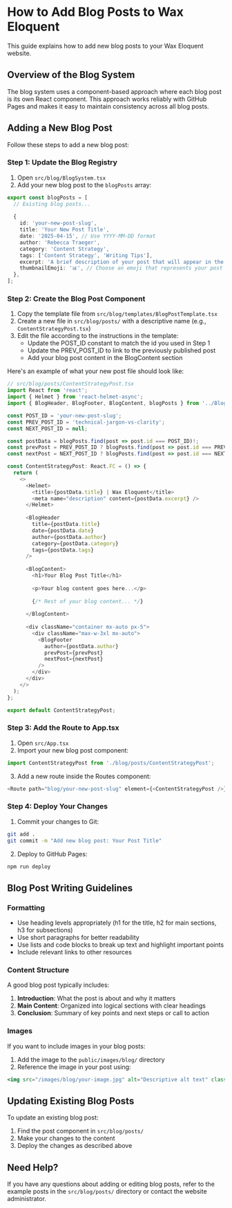 # How to Add Blog Posts to Wax Eloquent

This guide explains how to add new blog posts to your Wax Eloquent website.

## Overview of the Blog System

The blog system uses a component-based approach where each blog post is its own React component. This approach works reliably with GitHub Pages and makes it easy to maintain consistency across all blog posts.

## Adding a New Blog Post

Follow these steps to add a new blog post:

### Step 1: Update the Blog Registry

1. Open `src/blog/BlogSystem.tsx`
2. Add your new blog post to the `blogPosts` array:

```typescript
export const blogPosts = [
  // Existing blog posts...
  
  {
    id: 'your-new-post-slug',
    title: 'Your New Post Title',
    date: '2025-04-15', // Use YYYY-MM-DD format
    author: 'Rebecca Traeger',
    category: 'Content Strategy',
    tags: ['Content Strategy', 'Writing Tips'],
    excerpt: 'A brief description of your post that will appear in the blog list.',
    thumbnailEmoji: '📊', // Choose an emoji that represents your post
  },
];
```

### Step 2: Create the Blog Post Component

1. Copy the template file from `src/blog/templates/BlogPostTemplate.tsx`
2. Create a new file in `src/blog/posts/` with a descriptive name (e.g., `ContentStrategyPost.tsx`)
3. Edit the file according to the instructions in the template:
   - Update the POST_ID constant to match the id you used in Step 1
   - Update the PREV_POST_ID to link to the previously published post
   - Add your blog post content in the BlogContent section

Here's an example of what your new post file should look like:

```typescript
// src/blog/posts/ContentStrategyPost.tsx
import React from 'react';
import { Helmet } from 'react-helmet-async';
import { BlogHeader, BlogFooter, BlogContent, blogPosts } from '../BlogSystem';

const POST_ID = 'your-new-post-slug';
const PREV_POST_ID = 'technical-jargon-vs-clarity';
const NEXT_POST_ID = null;

const postData = blogPosts.find(post => post.id === POST_ID)!;
const prevPost = PREV_POST_ID ? blogPosts.find(post => post.id === PREV_POST_ID) : undefined;
const nextPost = NEXT_POST_ID ? blogPosts.find(post => post.id === NEXT_POST_ID) : undefined;

const ContentStrategyPost: React.FC = () => {
  return (
    <>
      <Helmet>
        <title>{postData.title} | Wax Eloquent</title>
        <meta name="description" content={postData.excerpt} />
      </Helmet>
      
      <BlogHeader 
        title={postData.title}
        date={postData.date}
        author={postData.author}
        category={postData.category}
        tags={postData.tags}
      />
      
      <BlogContent>
        <h1>Your Blog Post Title</h1>
        
        <p>Your blog content goes here...</p>
        
        {/* Rest of your blog content... */}
        
      </BlogContent>
      
      <div className="container mx-auto px-5">
        <div className="max-w-3xl mx-auto">
          <BlogFooter 
            author={postData.author}
            prevPost={prevPost}
            nextPost={nextPost}
          />
        </div>
      </div>
    </>
  );
};

export default ContentStrategyPost;
```

### Step 3: Add the Route to App.tsx

1. Open `src/App.tsx`
2. Import your new blog post component:

```typescript
import ContentStrategyPost from './blog/posts/ContentStrategyPost';
```

3. Add a new route inside the Routes component:

```typescript
<Route path="blog/your-new-post-slug" element={<ContentStrategyPost />} />
```

### Step 4: Deploy Your Changes

1. Commit your changes to Git:

```bash
git add .
git commit -m "Add new blog post: Your Post Title"
```

2. Deploy to GitHub Pages:

```bash
npm run deploy
```

## Blog Post Writing Guidelines

### Formatting

- Use heading levels appropriately (h1 for the title, h2 for main sections, h3 for subsections)
- Use short paragraphs for better readability
- Use lists and code blocks to break up text and highlight important points
- Include relevant links to other resources

### Content Structure

A good blog post typically includes:

1. **Introduction**: What the post is about and why it matters
2. **Main Content**: Organized into logical sections with clear headings
3. **Conclusion**: Summary of key points and next steps or call to action

### Images

If you want to include images in your blog posts:

1. Add the image to the `public/images/blog/` directory
2. Reference the image in your post using:

```jsx
<img src="/images/blog/your-image.jpg" alt="Descriptive alt text" className="w-full h-auto rounded-lg my-6" />
```

## Updating Existing Blog Posts

To update an existing blog post:

1. Find the post component in `src/blog/posts/`
2. Make your changes to the content
3. Deploy the changes as described above

## Need Help?

If you have any questions about adding or editing blog posts, refer to the example posts in the `src/blog/posts/` directory or contact the website administrator.